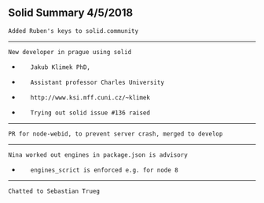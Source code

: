 Solid Summary 4/5/2018
---
    Added Ruben's keys to solid.community
---
    New developer in prague using solid
-        Jakub Klimek PhD, 
-        Assistant professor Charles University
-        http://www.ksi.mff.cuni.cz/~klimek
-        Trying out solid issue #136 raised
---
    PR for node-webid, to prevent server crash, merged to develop
---
    Nina worked out engines in package.json is advisory
-        engines_scrict is enforced e.g. for node 8
---
    Chatted to Sebastian Trueg
